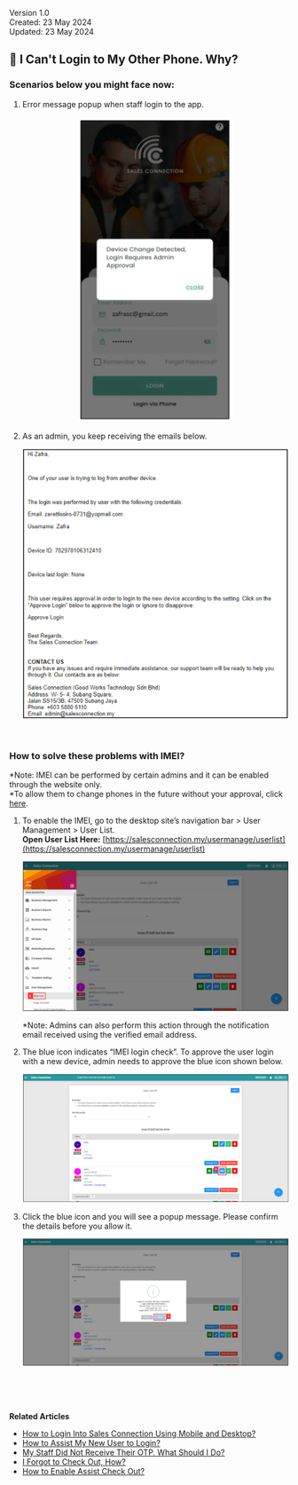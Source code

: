 Version 1.0<br>
Created: 23 May 2024<br>
Updated: 23 May 2024<br>
## 📱 I Can't Login to My Other Phone. Why?

### Scenarios below you might face now:

1. Error message popup when staff login to the app.<br>

   <p align="center">
     <img src="img/IMEI_Login_Error.png" alt="IMEI Login Error" width="280" height="550">
   </p>

2. As an admin, you keep receiving the emails below.<br>

   <p align="center">
     <img src="img/IMEI_Email.png" alt="IMEI Email">
   </p>
<br>

### How to solve these problems with IMEI?
*Note: IMEI can be performed by certain admins and it can be enabled through the website only.<br>
*To allow them to change phones in the future without your approval, click [here](Turn_Off_IMEI.md).
1. To enable the IMEI, go to the desktop site’s navigation bar > User Management > User List.<br>
   **Open User List Here:** [https://salesconnection.my/usermanage/userlist](https://salesconnection.my/usermanage/userlist)<br>

   <p align="center">
     <img src="img/User_List_Sidebar.png" alt="User List">
   </p>

   *Note: Admins can also perform this action through the notification email received using the verified email address.<br>

2. The blue icon indicates “IMEI login check”. To approve the user login with a new device, admin needs to approve the blue icon shown below.<br>

   <p align="center">
     <img src="img/IMEI_icon.png" alt="IMEI icon">
   </p>
   
3. Click the blue icon and you will see a popup message. Please confirm the details before you allow it.<br>

   <p align="center">
     <img src="img/IMEI_allow.png" alt="IMEI Allow">
   </p>
<br><br><br>

**Related Articles**
- [How to Login Into Sales Connection Using Mobile and Desktop?](Login.md)
- [How to Assist My New User to Login?](New_User_Login.md)
- [My Staff Did Not Receive Their OTP. What Should I Do?](Not_Receiving_OTP.md)
- [I Forgot to Check Out, How?](Assist_Check_Out.md)
- [How to Enable Assist Check Out?](Enable_Assist_Check_Out.md)
